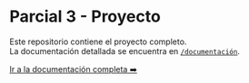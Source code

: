 # Parcial 3 - Proyecto

Este repositorio contiene el proyecto completo.  
La documentación detallada se encuentra en [`/documentación`](./documentación/README.md).

[Ir a la documentación completa ➡️](./documentación/README.md)
